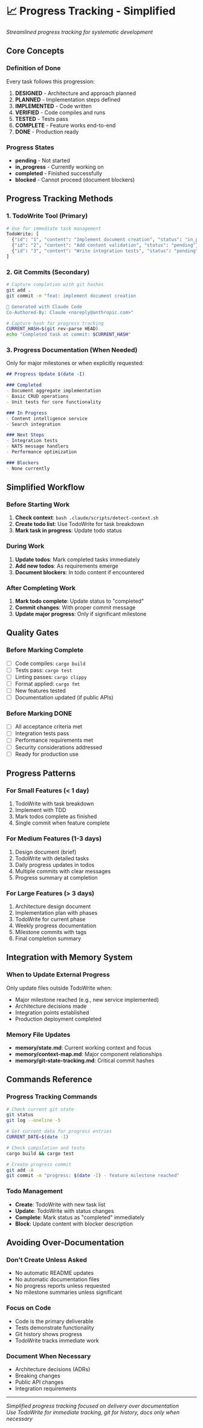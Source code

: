 # 📈 Progress Tracking - Simplified

*Streamlined progress tracking for systematic development*

## Core Concepts

### Definition of Done
Every task follows this progression:
1. **DESIGNED** - Architecture and approach planned
2. **PLANNED** - Implementation steps defined  
3. **IMPLEMENTED** - Code written
4. **VERIFIED** - Code compiles and runs
5. **TESTED** - Tests pass
6. **COMPLETE** - Feature works end-to-end
7. **DONE** - Production ready

### Progress States
- **pending** - Not started
- **in_progress** - Currently working on
- **completed** - Finished successfully
- **blocked** - Cannot proceed (document blockers)

## Progress Tracking Methods

### 1. TodoWrite Tool (Primary)
```bash
# Use for immediate task management
TodoWrite: [
  {"id": "1", "content": "Implement document creation", "status": "in_progress"},
  {"id": "2", "content": "Add content validation", "status": "pending"},
  {"id": "3", "content": "Write integration tests", "status": "pending"}
]
```

### 2. Git Commits (Secondary)  
```bash
# Capture completion with git hashes
git add .
git commit -m "feat: implement document creation

🤖 Generated with Claude Code
Co-Authored-By: Claude <noreply@anthropic.com>"

# Capture hash for progress tracking
CURRENT_HASH=$(git rev-parse HEAD)
echo "Completed task at commit: $CURRENT_HASH"
```

### 3. Progress Documentation (When Needed)
Only for major milestones or when explicitly requested:
```markdown
## Progress Update $(date -I)

### Completed
- Document aggregate implementation
- Basic CRUD operations  
- Unit tests for core functionality

### In Progress
- Content intelligence service
- Search integration

### Next Steps
- Integration tests
- NATS message handlers
- Performance optimization

### Blockers
- None currently
```

## Simplified Workflow

### Before Starting Work
1. **Check context**: `bash .claude/scripts/detect-context.sh`
2. **Create todo list**: Use TodoWrite for task breakdown
3. **Mark task in progress**: Update todo status

### During Work
1. **Update todos**: Mark completed tasks immediately
2. **Add new todos**: As requirements emerge
3. **Document blockers**: In todo content if encountered

### After Completing Work
1. **Mark todo complete**: Update status to "completed"
2. **Commit changes**: With proper commit message
3. **Update major progress**: Only if significant milestone

## Quality Gates

### Before Marking Complete
- [ ] Code compiles: `cargo build`
- [ ] Tests pass: `cargo test`  
- [ ] Linting passes: `cargo clippy`
- [ ] Format applied: `cargo fmt`
- [ ] New features tested
- [ ] Documentation updated (if public APIs)

### Before Marking DONE
- [ ] All acceptance criteria met
- [ ] Integration tests pass
- [ ] Performance requirements met
- [ ] Security considerations addressed
- [ ] Ready for production use

## Progress Patterns

### For Small Features (< 1 day)
1. TodoWrite with task breakdown
2. Implement with TDD
3. Mark todos complete as finished
4. Single commit when feature complete

### For Medium Features (1-3 days)
1. Design document (brief)
2. TodoWrite with detailed tasks
3. Daily progress updates in todos
4. Multiple commits with clear messages
5. Progress summary at completion

### For Large Features (> 3 days)
1. Architecture design document
2. Implementation plan with phases  
3. TodoWrite for current phase
4. Weekly progress documentation
5. Milestone commits with tags
6. Final completion summary

## Integration with Memory System

### When to Update External Progress
Only update files outside TodoWrite when:
- Major milestone reached (e.g., new service implemented)
- Architecture decisions made
- Integration points established
- Production deployment completed

### Memory File Updates
- **memory/state.md**: Current working context and focus
- **memory/context-map.md**: Major component relationships
- **memory/git-state-tracking.md**: Critical commit hashes

## Commands Reference

### Progress Tracking Commands
```bash
# Check current git state
git status
git log --oneline -5

# Get current date for progress entries  
CURRENT_DATE=$(date -I)

# Check compilation and tests
cargo build && cargo test

# Create progress commit
git add -A
git commit -m "progress: $(date -I) - feature milestone reached"
```

### Todo Management
- **Create**: TodoWrite with new task list
- **Update**: TodoWrite with status changes
- **Complete**: Mark status as "completed" immediately
- **Block**: Update content with blocker description

## Avoiding Over-Documentation

### Don't Create Unless Asked
- No automatic README updates
- No automatic documentation files
- No progress reports unless requested
- No milestone summaries unless significant

### Focus on Code
- Code is the primary deliverable
- Tests demonstrate functionality
- Git history shows progress
- TodoWrite tracks immediate work

### Document When Necessary
- Architecture decisions (ADRs)
- Breaking changes
- Public API changes
- Integration requirements

---
*Simplified progress tracking focused on delivery over documentation*  
*Use TodoWrite for immediate tracking, git for history, docs only when necessary*